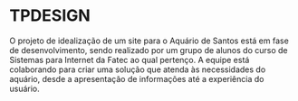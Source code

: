 # TPDESIGN
O projeto de idealização de um site para o Aquário de Santos está em fase de desenvolvimento, sendo realizado por um grupo de alunos do curso de Sistemas para Internet da Fatec ao qual pertenço. A equipe está colaborando para criar uma solução que atenda às necessidades do aquário, desde a apresentação de informações até a experiência do usuário.
